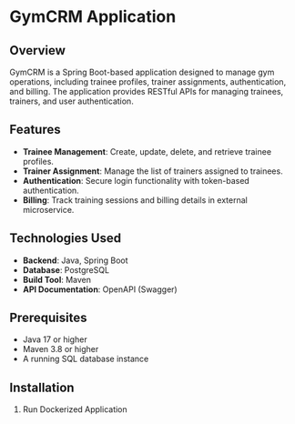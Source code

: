 # GymCRM Application

## Overview
GymCRM is a Spring Boot-based application designed to manage gym operations, including trainee profiles, trainer assignments, authentication, and billing. The application provides RESTful APIs for managing trainees, trainers, and user authentication.

## Features
- **Trainee Management**: Create, update, delete, and retrieve trainee profiles.
- **Trainer Assignment**: Manage the list of trainers assigned to trainees.
- **Authentication**: Secure login functionality with token-based authentication.
- **Billing**: Track training sessions and billing details in external microservice.

## Technologies Used
- **Backend**: Java, Spring Boot
- **Database**: PostgreSQL
- **Build Tool**: Maven
- **API Documentation**: OpenAPI (Swagger)

## Prerequisites
- Java 17 or higher
- Maven 3.8 or higher
- A running SQL database instance

## Installation
1. Run Dockerized Application